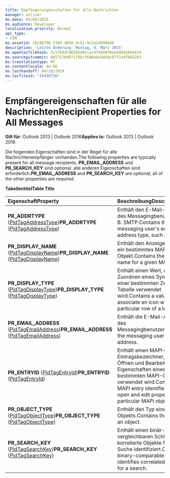 ```yaml
---
title: Empfängereigenschaften für alle Nachrichten
manager: soliver
ms.date: 03/09/2015
ms.audience: Developer
localization_priority: Normal
api_type:
- COM
ms.assetid: 18c96796-f38d-4058-9c51-9c5a14990846
description: 'Letzte Änderung: Montag, 9. März 2015'
ms.openlocfilehash: 3c5764d74039249ccac47d449f0ebd4042893434
ms.sourcegitcommit: 8657170d071f9bcf680aba50b9c07f2a4fb82283
ms.translationtype: MT
ms.contentlocale: de-DE
ms.lasthandoff: 04/28/2019
ms.locfileid: "33439716"
---
```

# <a name="recipient-properties-for-all-messages"></a><span data-ttu-id="5d031-103">Empfängereigenschaften für alle Nachrichten</span><span class="sxs-lookup"><span data-stu-id="5d031-103">Recipient Properties for All Messages</span></span>

  
  
<span data-ttu-id="5d031-104">**Gilt für**: Outlook 2013 | Outlook 2016</span><span class="sxs-lookup"><span data-stu-id="5d031-104">**Applies to**: Outlook 2013 | Outlook 2016</span></span> 
  
<span data-ttu-id="5d031-105">Die folgenden Eigenschaften sind in der Regel für alle Nachrichtenempfänger vorhanden.</span><span class="sxs-lookup"><span data-stu-id="5d031-105">The following properties are typically present for all message recipients.</span></span> <span data-ttu-id="5d031-106">**PR_EMAIL_ADDRESS** und **PR_SEARCH_KEY** sind optional. alle anderen Eigenschaften sind erforderlich.</span><span class="sxs-lookup"><span data-stu-id="5d031-106">**PR_EMAIL_ADDRESS** and **PR_SEARCH_KEY** are optional; all of the other properties are required.</span></span> 
  
<span data-ttu-id="5d031-107">**Tabellentitel**</span><span class="sxs-lookup"><span data-stu-id="5d031-107">**Table Title**</span></span>

|<span data-ttu-id="5d031-108">**Eigenschaft**</span><span class="sxs-lookup"><span data-stu-id="5d031-108">**Property**</span></span>|<span data-ttu-id="5d031-109">**Beschreibung**</span><span class="sxs-lookup"><span data-stu-id="5d031-109">**Description**</span></span>|
|:-----|:-----|
|<span data-ttu-id="5d031-110">**PR_ADDRTYPE** ([PidTagAddressType](pidtagaddresstype-canonical-property.md))</span><span class="sxs-lookup"><span data-stu-id="5d031-110">**PR_ADDRTYPE** ([PidTagAddressType](pidtagaddresstype-canonical-property.md))</span></span>  <br/> |<span data-ttu-id="5d031-111">Enthält den E-Mail-Adresstyp des Messagingbenutzers, z. B. SMTP.</span><span class="sxs-lookup"><span data-stu-id="5d031-111">Contains the messaging user's email address type, such as SMTP.</span></span>  <br/> |
|<span data-ttu-id="5d031-112">**PR_DISPLAY_NAME** ([PidTagDisplayName](pidtagdisplayname-canonical-property.md))</span><span class="sxs-lookup"><span data-stu-id="5d031-112">**PR_DISPLAY_NAME** ([PidTagDisplayName](pidtagdisplayname-canonical-property.md))</span></span>  <br/> |<span data-ttu-id="5d031-113">Enthält den Anzeigenamen für ein bestimmtes MAPI-Objekt.</span><span class="sxs-lookup"><span data-stu-id="5d031-113">Contains the display name for a given MAPI object.</span></span>  <br/> |
|<span data-ttu-id="5d031-114">**PR_DISPLAY_TYPE** ([PidTagDisplayType](pidtagdisplaytype-canonical-property.md))</span><span class="sxs-lookup"><span data-stu-id="5d031-114">**PR_DISPLAY_TYPE** ([PidTagDisplayType](pidtagdisplaytype-canonical-property.md))</span></span>  <br/> |<span data-ttu-id="5d031-115">Enthält einen Wert, der zum Zuordnen eines Symbols zu einer bestimmten Zeile einer Tabelle verwendet wird.</span><span class="sxs-lookup"><span data-stu-id="5d031-115">Contains a value used to associate an icon with a particular row of a table.</span></span>  <br/> |
|<span data-ttu-id="5d031-116">**PR_EMAIL_ADDRESS** ([PidTagEmailAddress](pidtagemailaddress-canonical-property.md))</span><span class="sxs-lookup"><span data-stu-id="5d031-116">**PR_EMAIL_ADDRESS** ([PidTagEmailAddress](pidtagemailaddress-canonical-property.md))</span></span>  <br/> |<span data-ttu-id="5d031-117">Enthält die E-Mail-Adresse des Messagingbenutzers.</span><span class="sxs-lookup"><span data-stu-id="5d031-117">Contains the messaging user's email address.</span></span>  <br/> |
|<span data-ttu-id="5d031-118">**PR_ENTRYID** ([PidTagEntryId](pidtagentryid-canonical-property.md))</span><span class="sxs-lookup"><span data-stu-id="5d031-118">**PR_ENTRYID** ([PidTagEntryId](pidtagentryid-canonical-property.md))</span></span>  <br/> |<span data-ttu-id="5d031-119">Enthält einen MAPI-Eintragsbezeichner, der zum Öffnen und Bearbeiten von Eigenschaften eines bestimmten MAPI-Objekts verwendet wird.</span><span class="sxs-lookup"><span data-stu-id="5d031-119">Contains a MAPI entry identifier used to open and edit properties of a particular MAPI object.</span></span>  <br/> |
|<span data-ttu-id="5d031-120">**PR_OBJECT_TYPE** ([PidTagObjectType](pidtagobjecttype-canonical-property.md))</span><span class="sxs-lookup"><span data-stu-id="5d031-120">**PR_OBJECT_TYPE** ([PidTagObjectType](pidtagobjecttype-canonical-property.md))</span></span>  <br/> |<span data-ttu-id="5d031-121">Enthält den Typ eines Objekts.</span><span class="sxs-lookup"><span data-stu-id="5d031-121">Contains the type of an object.</span></span>  <br/> |
|<span data-ttu-id="5d031-122">**PR_SEARCH_KEY** ([PidTagSearchKey](pidtagsearchkey-canonical-property.md))</span><span class="sxs-lookup"><span data-stu-id="5d031-122">**PR_SEARCH_KEY** ([PidTagSearchKey](pidtagsearchkey-canonical-property.md))</span></span>  <br/> |<span data-ttu-id="5d031-123">Enthält einen binär-vergleichbaren Schlüssel, der korrelierte Objekte für eine Suche identifiziert.</span><span class="sxs-lookup"><span data-stu-id="5d031-123">Contains a binary-comparable key that identifies correlated objects for a search.</span></span>  <br/> |
   

